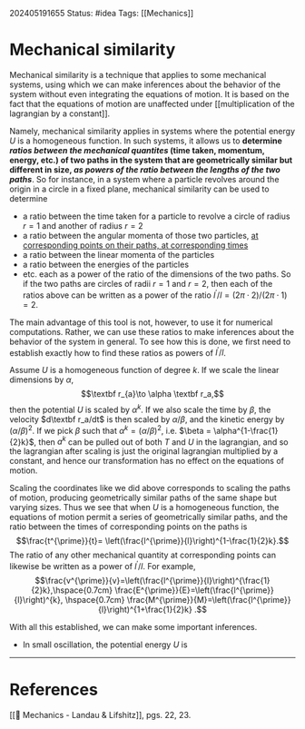 202405191655
Status: #idea
Tags: [[Mechanics]]

# Mechanical similarity

Mechanical similarity is a technique that applies to some mechanical systems, using which we can make inferences about the behavior of the system without even integrating the equations of motion. It is based on the fact that the equations of motion are unaffected under [[multiplication of the lagrangian by a constant]].

Namely, mechanical similarity applies in systems where the potential energy $U$ is a homogeneous function. In such systems, it allows us to **determine *ratios between the mechanical quantites* (time taken, momentum, energy, etc.) of two paths in the system that are geometrically similar but different in size, *as powers of the ratio between the lengths* *of the two paths***. So for instance, in a system where a particle revolves around the origin in a circle in a fixed plane, mechanical similarity can be used to determine
- a ratio between the time taken for a particle to revolve a circle of radius $r=1$ and another of radius $r=2$
- a ratio between the angular momenta of those two particles, [at corresponding points on their paths, at corresponding times](obsidian://open?vault=Vaults&file=Monologue%2FZETTELKASTEN%2FConservation%20of%20proportions%20under%20scaling%20paths%20of%20homogeneous%20potentials)
- a ratio between the linear momenta of the particles
- a ratio between the energies of the particles
- etc.
each as a power of the ratio of the dimensions of the two paths. So if the two paths are circles of radii $r=1$ and $r=2$, then each of the ratios above can be written as a power of the ratio $l^\prime/l=(2\pi\cdot2)/(2\pi\cdot1)=2$. 

The main advantage of this tool is not, however, to use it for numerical computations. Rather, we can use these ratios to make inferences about the behavior of the system in general. To see how this is done, we first need to establish exactly how to find these ratios as powers of $l^\prime/l$.

Assume $U$ is a homogeneous function of degree $k$. If we scale the linear dimensions by $\alpha$,
$$\textbf r_{a}\to \alpha \textbf r_a,$$
then the potential $U$ is scaled by $\alpha^k$. If we also scale the time by $\beta$, the velocity $d\textbf r_a/dt$ is then scaled by $\alpha/\beta$, and the kinetic energy by $(\alpha/\beta)^2$. If we pick $\beta$ such that $\alpha^{k} = (\alpha/\beta)^2$, i.e. $\beta = \alpha^{1-\frac{1}{2}k}$, then $a^k$ can be pulled out of both $T$ and $U$ in the lagrangian, and so the lagrangian after scaling is just the original lagrangian multiplied by a constant, and hence our transformation has no effect on the equations of motion.

Scaling the coordinates like we did above corresponds to scaling the paths of motion, producing geometrically similar paths of the same shape but varying sizes. Thus we see that when $U$ is a homogeneous function, the equations of motion permit a series of geometrically similar paths, and the ratio between the times of corresponding points on the paths is
$$\frac{t^{\prime}}{t}= \left(\frac{l^{\prime}}{l}\right)^{1-\frac{1}{2}k}.$$
The ratio of any other mechanical quantity at corresponding points can likewise be written as a power of $l^{\prime}/l$. For example, 
$$\frac{v^{\prime}}{v}=\left(\frac{l^{\prime}}{l}\right)^{\frac{1}{2}k},\hspace{0.7cm} \frac{E^{\prime}}{E}=\left(\frac{l^{\prime}}{l}\right)^{k}, \hspace{0.7cm} \frac{M^{\prime}}{M}=\left(\frac{l^{\prime}}{l}\right)^{1+\frac{1}{2}k} .$$

With all this established, we can make some important inferences.

- In small oscillation, the potential energy $U$ is 

___
# References
[[📕 Mechanics - Landau & Lifshitz]], pgs. 22, 23.